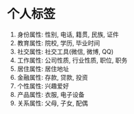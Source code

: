 
# 个人标签

1. 身份属性: 性别, 电话, 籍贯, 民族, 证件
2. 教育属性: 院校, 学历, 毕业时间
3. 社交属性: 社交工具(微信, 微博, QQ)
4. 工作属性: 公司性质, 行业性质, 职位, 职务
5. 居住属性: 居住地址
6. 金融属性: 存款, 贷款, 投资
7. 个性属性: 兴趣爱好
8. 产品属性: 衣服, 电子设备
9. 关系属性: 父母, 子女, 配偶











